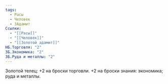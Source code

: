 ```yaml
---
tags:
  - Расы
  - Человек
  - ЗАдамит
Ссылки:
  - "[[Расы]]"
  - "[[Человек]]"
  - "[[Золотой адамит]]"
НБ.Торговля: "2"
ЗБ.Экономика: "2"
ЗБ.Руда и металлы: "2"
---
```

Золотой телец:
+2 на броски торговли.
+2 на броски знания: экономика; руда и металлы. 









